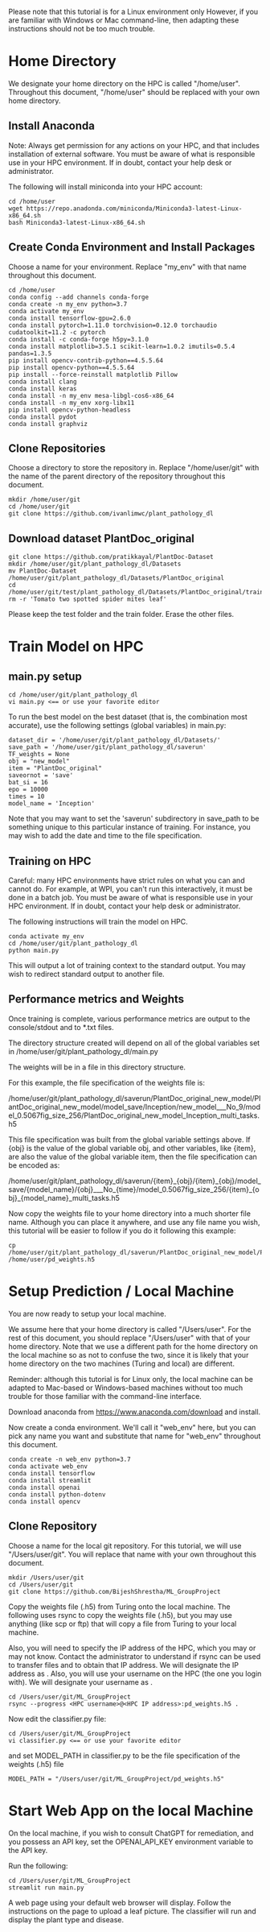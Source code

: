 <!-- ---
output:
  html_document: default
title:
  Instructions for Training on a non-WPI High-Performance Computing (HPC) Environment and Prediction Locally
--- -->

Please note that this tutorial is for a Linux environment only 
However, if you are familiar with Windows or Mac command-line, 
then adapting these instructions should not be too much trouble.

# Home Directory

We designate your home directory on the HPC is called "/home/user". 
Throughout this document, "/home/user" should be replaced with your own home 
directory.

## Install Anaconda

Note: Always get permission for any actions on your HPC, and that includes installation of external software. You must be aware of what is responsible 
use in your HPC environment. If in doubt, contact your help desk or 
administrator.

The following will install miniconda into your HPC account:

    cd /home/user
    wget https://repo.anadonda.com/miniconda/Miniconda3-latest-Linux-x86_64.sh
    bash Miniconda3-latest-Linux-x86_64.sh

## Create Conda Environment and Install Packages

Choose a name for your environment. Replace "my_env" with that name throughout
this document.

    cd /home/user
    conda config --add channels conda-forge
    conda create -n my_env python=3.7
    conda activate my_env
    conda install tensorflow-gpu=2.6.0
    conda install pytorch=1.11.0 torchvision=0.12.0 torchaudio cudatoolkit=11.2 -c pytorch
    conda install -c conda-forge h5py=3.1.0
    conda install matplotlib=3.5.1 scikit-learn=1.0.2 imutils=0.5.4 pandas=1.3.5
    pip install opencv-contrib-python==4.5.5.64
    pip install opencv-python==4.5.5.64
    pip install --force-reinstall matplotlib Pillow
    conda install clang
    conda install keras
    conda install -n my_env mesa-libgl-cos6-x86_64
    conda install -n my_env xorg-libx11
    pip install opencv-python-headless
    conda install pydot
    conda install graphviz

## Clone Repositories

Choose a directory to store the repository in. Replace "/home/user/git" with
the name of the parent directory of the repository throughout this document.

    mkdir /home/user/git
    cd /home/user/git
    git clone https://github.com/ivanlimwc/plant_pathology_dl

## Download dataset PlantDoc_original

    git clone https://github.com/pratikkayal/PlantDoc-Dataset
    mkdir /home/user/git/plant_pathology_dl/Datasets
    mv PlantDoc-Dataset /home/user/git/plant_pathology_dl/Datasets/PlantDoc_original
    cd /home/user/git/test/plant_pathology_dl/Datasets/PlantDoc_original/train
    rm -r 'Tomato two spotted spider mites leaf'

Please keep the test folder and the train folder. Erase the other files.

# Train Model on HPC

## main.py setup

    cd /home/user/git/plant_pathology_dl
    vi main.py <== or use your favorite editor

To run the best model on the best dataset 
(that is, the combination most accurate),
use the following settings (global variables) in main.py:

    dataset_dir = '/home/user/git/plant_pathology_dl/Datasets/'
    save_path = '/home/user/git/plant_pathology_dl/saverun'
    TF_weights = None
    obj = "new_model"
    item = "PlantDoc_original"
    saveornot = 'save'
    bat_si = 16
    epo = 10000
    times = 10
    model_name = 'Inception'

Note that you may want to set the 'saverun' subdirectory in save_path
to be something unique to this particular instance of training. For instance,
you may wish to add the date and time to the file specification.

## Training on HPC

Careful: many HPC environments have strict rules on what you can and cannot do. 
For example, at WPI, you can't run this interactively, it must be done in a 
batch job. You must be aware of what is responsible use in your HPC 
environment. If in doubt, contact your help desk or administrator.

The following instructions will train the model on HPC.

    conda activate my_env
    cd /home/user/git/plant_pathology_dl
    python main.py

This will output a lot of training context to the standard output. You may 
wish to redirect standard output to another file.

## Performance metrics and Weights

Once training is complete, various performance metrics are
output to the console/stdout and to \*.txt files.

The directory structure created will depend on all of the global variables set
in /home/user/git/plant_pathology_dl/main.py

The weights will be in a file in this directory structure.

For this example, the file specification of the weights file is:

/home/user/git/plant_pathology_dl/saverun/PlantDoc_original_new_model/PlantDoc_original_new_model/model_save/Inception/new_model\_\_\_No_9/model_0.5067fig_size_256/PlantDoc_original_new_model_Inception_multi_tasks.h5

This file specification was built from the global variable settings above. If {obj} is the value of the global variable obj, and other variables, like {item}, are also the value of the global variable item, then the file specification can be encoded as:

/home/user/git/plant\_pathology_dl/saverun/{item}\_{obj}/{item}\_{obj}/model\_save/{model_name}/{obj}\_\_\_No\_{time}/model\_0.5067fig_size_256/{item}\_{obj}\_{model_name}\_multi_tasks.h5

Now copy the weights file to your home directory into a much shorter file name. 
Although you can place it anywhere, and use any file name you wish, 
this tutorial will be easier to follow if you do it following this example:

    cp /home/user/git/plant_pathology_dl/saverun/PlantDoc_original_new_model/PlantDoc_original_new_model/model_save/Inception/new_model___No_9/model_0.5067fig_size_256/PlantDoc_original_new_model_Inception_multi_tasks.h5 /home/user/pd_weights.h5

# Setup Prediction / Local Machine

You are now ready to setup your local machine.

We assume here that your home directory is called "/Users/user".
For the rest of this document, you should replace "/Users/user" with that of 
your home directory.
Note that we use a different path for the home directory on the local machine 
so as not to confuse the two, since it is likely that your home directory on 
the two machines (Turing and local) are different.

Reminder: although this tutorial is for Linux only, the local machine can be 
adapted to Mac-based or Windows-based machines without too much trouble for 
those familiar with the command-line interface.

Download anaconda from https://www.anaconda.com/download and install.

Now create a conda environment. We'll call it "web_env" here, but you can pick
any name you want and substitute that name for "web_env" throughout this
document.

    conda create -n web_env python=3.7
    conda activate web_env
    conda install tensorflow
    conda install streamlit
    conda install openai
    conda install python-dotenv
    conda install opencv

## Clone Repository

Choose a name for the local git repository. For this tutorial, we will use 
"/Users/user/git". You will replace that name with your own throughout this 
document.

    mkdir /Users/user/git
    cd /Users/user/git
    git clone https://github.com/BijeshShrestha/ML_GroupProject

Copy the weights file (.h5) from Turing onto the local machine. The following 
uses rsync to copy the weights file (.h5), but you may use anything 
(like scp or ftp) that will copy a file from Turing to your local machine.

Also, you will need to specify the IP address of the HPC, which you may or may not know. Contact the administrator to understand if rsync can be used to transfer files and to obtain that IP address. We will designate the IP address as 
<HPC IP Address>. Also, you 
will use your username on the HPC (the one you login with). We will designate 
your username as <HPC username>.

    cd /Users/user/git/ML_GroupProject
    rsync --progress <HPC username>@<HPC IP address>:pd_weights.h5 .

Now edit the classifier.py file:

    cd /Users/user/git/ML_GroupProject
    vi classifier.py <== or use your favorite editor

and set MODEL_PATH in classifier.py to be the file specification 
of the weights (.h5) file

    MODEL_PATH = "/Users/user/git/ML_GroupProject/pd_weights.h5"

# Start Web App on the local Machine

On the local machine, if you wish to consult ChatGPT for remediation, and you 
possess an API key, set the OPENAI_API_KEY environment variable to the API 
key.

Run the following:

    cd /Users/user/git/ML_GroupProject
    streamlit run main.py

A web page using your default web browser will display. Follow the instructions 
on the page to upload a leaf picture. The classifier will run and display the 
plant type and disease.
